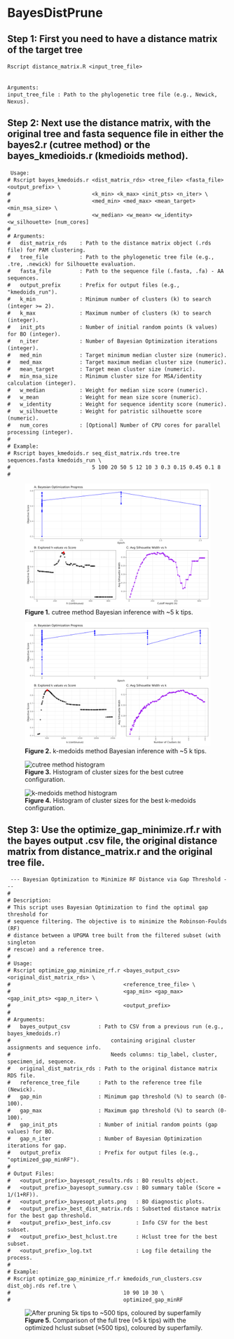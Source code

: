 # BayesDistPrune

## Step 1: First you need to have a distance matrix of the target tree


```
Rscript distance_matrix.R <input_tree_file>


Arguments:
input_tree_file : Path to the phylogenetic tree file (e.g., Newick, Nexus).

```

## Step 2: Next use the distance matrix, with the original tree and fasta sequence file in either the bayes2.r (cutree method) or the bayes_kmedioids.r (kmedioids method).

```
 Usage:
# Rscript bayes_kmedoids.r <dist_matrix_rds> <tree_file> <fasta_file> <output_prefix> \
#                          <k_min> <k_max> <init_pts> <n_iter> \
#                          <med_min> <med_max> <mean_target> <min_msa_size> \
#                          <w_median> <w_mean> <w_identity> <w_silhouette> [num_cores]
#
# Arguments:
#   dist_matrix_rds    : Path to the distance matrix object (.rds file) for PAM clustering.
#   tree_file          : Path to the phylogenetic tree file (e.g., .tre, .newick) for Silhouette evaluation.
#   fasta_file         : Path to the sequence file (.fasta, .fa) - AA sequences.
#   output_prefix      : Prefix for output files (e.g., "kmedoids_run").
#   k_min              : Minimum number of clusters (k) to search (integer >= 2).
#   k_max              : Maximum number of clusters (k) to search (integer).
#   init_pts           : Number of initial random points (k values) for BO (integer).
#   n_iter             : Number of Bayesian Optimization iterations (integer).
#   med_min            : Target minimum median cluster size (numeric).
#   med_max            : Target maximum median cluster size (numeric).
#   mean_target        : Target mean cluster size (numeric).
#   min_msa_size       : Minimum cluster size for MSA/identity calculation (integer).
#   w_median           : Weight for median size score (numeric).
#   w_mean             : Weight for mean size score (numeric).
#   w_identity         : Weight for sequence identity score (numeric).
#   w_silhouette       : Weight for patristic silhouette score (numeric).
#   num_cores          : [Optional] Number of CPU cores for parallel processing (integer).
#
# Example:
# Rscript bayes_kmedoids.r seq_dist_matrix.rds tree.tre sequences.fasta kmedoids_run \
#                          5 100 20 50 5 12 10 3 0.3 0.15 0.45 0.1 8
#
```

<!-- cutree method Bayesian inference with ~5k tips -->
<figure>
  <img src="Figures/hcut_run_size_identity_bayesopt_combined_plots.png"
       alt="cutree method Bayesian inference with ~5k tips">
  <figcaption><strong>Figure&nbsp;1.</strong> cutree method Bayesian inference with ~5 k tips.</figcaption>
</figure>

<!-- k-medoids method Bayesian inference with ~5k tips -->
<figure>
  <img src="Figures/kmedoids_run_size_identity_bayesopt_combined_plots.png"
       alt="k-medoids method Bayesian inference with ~5k tips">
  <figcaption><strong>Figure&nbsp;2.</strong> k-medoids method Bayesian inference with ~5 k tips.</figcaption>
</figure>

<!-- cutree method histogram -->
<figure>
  <img src="hcut_run_size_identity_best_h297.8532_histogram.png"
       alt="cutree method histogram">
  <figcaption><strong>Figure&nbsp;3.</strong> Histogram of cluster sizes for the best cutree configuration.</figcaption>
</figure>

<!-- k-medoids method histogram -->
<figure>
  <img src="kmedoids_run_size_identity_best_k508_histogram.png"
       alt="k-medoids method histogram">
  <figcaption><strong>Figure&nbsp;4.</strong> Histogram of cluster sizes for the best k-medoids configuration.</figcaption>
</figure>



## Step 3: Use the optimize_gap_minimize.rf.r with the bayes output .csv file, the original distance matrix from distance_matrix.r and the original tree file.

```
 --- Bayesian Optimization to Minimize RF Distance via Gap Threshold ---
#
# Description:
# This script uses Bayesian Optimization to find the optimal gap threshold for
# sequence filtering. The objective is to minimize the Robinson-Foulds (RF)
# distance between a UPGMA tree built from the filtered subset (with singleton
# rescue) and a reference tree.
#
# Usage:
# Rscript optimize_gap_minimize_rf.r <bayes_output_csv> <original_dist_matrix_rds> \
#                                    <reference_tree_file> \
#                                    <gap_min> <gap_max> <gap_init_pts> <gap_n_iter> \
#                                    <output_prefix>
#
# Arguments:
#   bayes_output_csv         : Path to CSV from a previous run (e.g., bayes_kmedoids.r)
#                                containing original cluster assignments and sequence info.
#                                Needs columns: tip_label, cluster, specimen_id, sequence.
#   original_dist_matrix_rds : Path to the original distance matrix RDS file.
#   reference_tree_file      : Path to the reference tree file (Newick).
#   gap_min                  : Minimum gap threshold (%) to search (0-100).
#   gap_max                  : Maximum gap threshold (%) to search (0-100).
#   gap_init_pts             : Number of initial random points (gap values) for BO.
#   gap_n_iter               : Number of Bayesian Optimization iterations for gap.
#   output_prefix            : Prefix for output files (e.g., "optimized_gap_minRF").
#
# Output Files:
#   <output_prefix>_bayesopt_results.rds : BO results object.
#   <output_prefix>_bayesopt_summary.csv : BO summary table (Score = 1/(1+RF)).
#   <output_prefix>_bayesopt_plots.png   : BO diagnostic plots.
#   <output_prefix>_best_dist_matrix.rds : Subsetted distance matrix for the best gap threshold.
#   <output_prefix>_best_info.csv        : Info CSV for the best subset.
#   <output_prefix>_best_hclust.tre      : Hclust tree for the best subset.
#   <output_prefix>_log.txt              : Log file detailing the process.
#
# Example:
# Rscript optimize_gap_minimize_rf.r kmedoids_run_clusters.csv dist_obj.rds ref.tre \
#                                    10 90 10 30 \
#                                    optimized_gap_minRF
```


<!-- Full vs. optimized hclust comparison -->
<figure>
  <img src="Figures/optimized_gap_minRF_full_vs_optimized_hclust_plot.png"
       alt="After pruning 5k tips to ~500 tips, coloured by superfamily">
  <figcaption><strong>Figure&nbsp;5.</strong> Comparison of the full tree (≈5 k tips) with the optimized hclust subset (≈500 tips), coloured by superfamily.</figcaption>
</figure>

